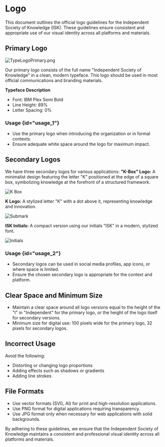 # Logo
This document outlines the official logo guidelines for the Independent Society of Knowledge (ISK). These guidelines ensure consistent and appropriate use of our visual identity across all platforms and materials.

##  Primary Logo
![TypeLogoPrimary.png](TypeLogoPrimary.png)

Our primary logo consists of the full name "Independent Society of Knowledge" in a clean, modern typeface. This logo should be used in most official communications and branding materials.

**Typeface Description**
- Font: IBM Plex Semi Bold
- Line Height: 89%
- Letter Spacing: 0%

### Usage {id="usage_1"}
- Use the primary logo when introducing the organization or in formal contexts.
- Ensure adequate white space around the logo for maximum impact.

## Secondary Logos

We have three secondary logos for various applications:
**"K-Box" Logo:** A minimalist design featuring the letter "K" positioned at the edge of a square box, symbolizing knowledge at the forefront of a structured framework.

![K Box](PrimaryLogo.png)

**K Logo:** A stylized letter "K" with a dot above it, representing knowledge and innovation.

![Submark](submark.png)

**ISK Initials:** A compact version using our initials "ISK" in a modern, stylized font.

![Initials](initials.png)

### Usage {id="usage_2"}
- Secondary logos can be used in social media profiles, app icons, or where space is limited.
- Ensure the chosen secondary logo is appropriate for the context and platform.



## Clear Space and Minimum Size

- Maintain a clear space around all logo versions equal to the height of the "I" in "Independent" for the primary logo, or the height of the logo itself for secondary versions.
- Minimum size for digital use: 100 pixels wide for the primary logo, 32 pixels for secondary logos.

## Incorrect Usage

Avoid the following:
- Distorting or changing logo proportions
- Adding effects such as shadows or gradients
- Adding line strokes

## File Formats

- Use vector formats (SVG, AI) for print and high-resolution applications.
- Use PNG format for digital applications requiring transparency.
- Use JPG format only when necessary for web applications with solid backgrounds.

By adhering to these guidelines, we ensure that the Independent Society of Knowledge maintains a consistent and professional visual identity across all platforms and materials.